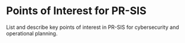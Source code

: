 # Points of Interest for PR-SIS

List and describe key points of interest in PR-SIS for cybersecurity and operational planning.
